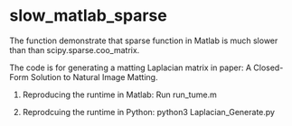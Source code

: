# slow_matlab_sparse
The function demonstrate that sparse function in Matlab is much slower than than scipy.sparse.coo_matrix.

The code is for generating a matting Laplacian matrix in paper: A Closed-Form Solution to Natural Image Matting.

1. Reproducing the runtime in Matlab:
Run run_tume.m

2. Reprodcuing the runtime in Python:
python3 Laplacian_Generate.py

